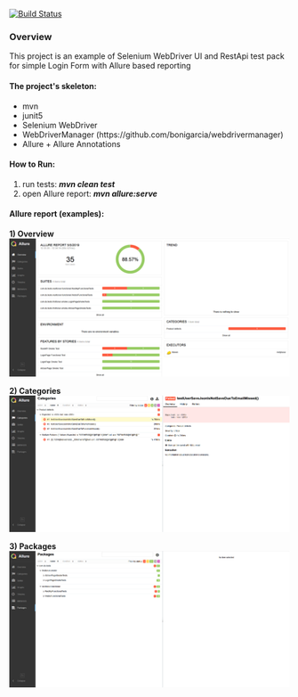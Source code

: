 [![Build Status](https://travis-ci.com/AlexPeshkov/restplusui.svg?branch=master)](https://travis-ci.com/AlexPeshkov/restplusui)

<h3>Overview</h3>
This project is an example of Selenium WebDriver UI and RestApi test pack for simple Login Form with Allure based reporting

<h4>The project's skeleton:</h4>
<ul style="list-style-type:disc;">
  <li>mvn</li>
  <li>junit5</li>
  <li>Selenium WebDriver</li>
  <li>WebDriverManager (https://github.com/bonigarcia/webdrivermanager)</li>
  <li>Allure + Allure Annotations</li>
</ul>  

 <h4>How to Run:</h4>
 <ol> 
  <li>run tests: <b><i>mvn clean test</i></b></li>
  <li>open Allure report: <b><i>mvn allure:serve</i></b></li>
 </ol>
 
 
 <h4>Allure report (examples):</h4>
 
 <b>1) Overview</b>
 ![alt text](https://github.com/AlexPeshkov/restplusui/blob/master/src/test/resources/allure/pictures/Overview.png)
 
 <b>2) Categories</b>
 ![alt text](https://github.com/AlexPeshkov/restplusui/blob/master/src/test/resources/allure/pictures/Categories.png)
 
 <b>3) Packages</b>
  ![alt text](https://github.com/AlexPeshkov/restplusui/blob/master/src/test/resources/allure/pictures/Packages.png)
